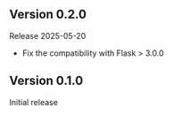 Version 0.2.0
-------------

Release 2025-05-20

- Fix the compatibility with Flask > 3.0.0


Version 0.1.0
-------------

Initial release
